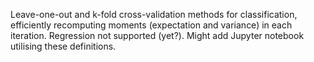 Leave-one-out and k-fold cross-validation methods for classification, efficiently recomputing moments (expectation and variance) in each iteration. Regression not supported (yet?).
Might add Jupyter notebook utilising these definitions.
